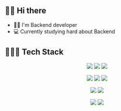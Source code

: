 ## 👋🏻 Hi there  

- 👨‍💼    I'm Backend developer
- 💻    Currently studying hard about Backend



## 👩🏻‍💻 Tech Stack 
<p align="center">
    <img src="https://img.shields.io/badge/Python-3766AB?style=flat-square&logo=Python&logoColor=white"/>
    <img src="https://img.shields.io/badge/Javascript-ffb13b?style=flat-square&logo=javascript&logoColor=white"/>
    <img src="https://img.shields.io/badge/Go-00ADD8?style=flat-square&logo=Go&logoColor=white"/>
</p>

<p align="center">
    <img src="https://img.shields.io/badge/Django-092E20?style=flat-square&logo=Django&logoColor=white"/>
    <img src="https://img.shields.io/badge/Node-339933?style=flat-square&logo=node.js&logoColor=white"/>
    <img src="https://img.shields.io/badge/NestJS-E0234E?style=flat-square&logo=NestJS&logoColor=white"/>
</p>

<p align="center">
    <img src="https://img.shields.io/badge/PostgreSQL-4169E1?style=flat-square&logo=PostgreSQL&logoColor=white"/>
    <img src="https://img.shields.io/badge/MongoDB-47A248?style=flat-square&logo=MongoDB&logoColor=white"/>
</p>
  
<p align="center">
    <img src="https://img.shields.io/badge/Docker-2496ED?style=flat-square&logo=Docker&logoColor=white"/>
    <img src="https://img.shields.io/badge/Kubernetes-326CE5?style=flat-square&logo=Kubernetes&logoColor=white"/>
</p>
